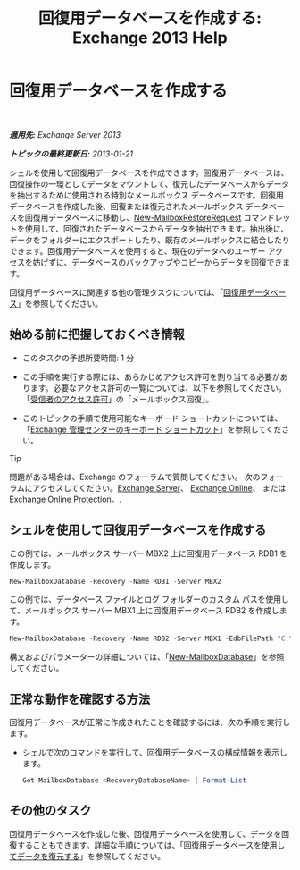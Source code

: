 ﻿---
title: '回復用データベースを作成する: Exchange 2013 Help'
TOCTitle: 回復用データベースを作成する
ms:assetid: 34d87491-b7b7-44a9-8d69-e1a9c1fe5852
ms:mtpsurl: https://technet.microsoft.com/ja-jp/library/Ee332321(v=EXCHG.150)
ms:contentKeyID: 48269350
ms.date: 05/23/2018
mtps_version: v=EXCHG.150
ms.translationtype: MT
---

# 回復用データベースを作成する

 

_**適用先:** Exchange Server 2013_

_**トピックの最終更新日:** 2013-01-21_

シェルを使用して回復用データベースを作成できます。回復用データベースは、回復操作の一環としてデータをマウントして、復元したデータベースからデータを抽出するために使用される特別なメールボックス データベースです。回復用データベースを作成した後、回復または復元されたメールボックス データベースを回復用データベースに移動し、[New-MailboxRestoreRequest](https://technet.microsoft.com/ja-jp/library/ff829875\(v=exchg.150\)) コマンドレットを使用して、回復されたデータベースからデータを抽出できます。抽出後に、データをフォルダーにエクスポートしたり、既存のメールボックスに結合したりできます。回復用データベースを使用すると、現在のデータへのユーザー アクセスを妨げずに、データベースのバックアップやコピーからデータを回復できます。

回復用データベースに関連する他の管理タスクについては、「[回復用データベース](recovery-databases-exchange-2013-help.md)」を参照してください。

## 始める前に把握しておくべき情報

  - このタスクの予想所要時間: 1 分

  - この手順を実行する際には、あらかじめアクセス許可を割り当てる必要があります。必要なアクセス許可の一覧については、以下を参照してください。「[受信者のアクセス許可](recipients-permissions-exchange-2013-help.md)」の「メールボックス回復」。

  - このトピックの手順で使用可能なキーボード ショートカットについては、「[Exchange 管理センターのキーボード ショートカット](keyboard-shortcuts-in-the-exchange-admin-center-exchange-online-protection-help.md)」を参照してください。


> [!TIP]
> 問題がある場合は、Exchange のフォーラムで質問してください。 次のフォーラムにアクセスしてください。<A href="https://go.microsoft.com/fwlink/p/?linkid=60612">Exchange Server</A>、 <A href="https://go.microsoft.com/fwlink/p/?linkid=267542">Exchange Online</A>、 または <A href="https://go.microsoft.com/fwlink/p/?linkid=285351">Exchange Online Protection</A>。.



## シェルを使用して回復用データベースを作成する

この例では、メールボックス サーバー MBX2 上に回復用データベース RDB1 を作成します。

```powershell
New-MailboxDatabase -Recovery -Name RDB1 -Server MBX2
```

この例では、データベース ファイルとログ フォルダーのカスタム パスを使用して、メールボックス サーバー MBX1 上に回復用データベース RDB2 を作成します。

  ```powershell
  New-MailboxDatabase -Recovery -Name RDB2 -Server MBX1 -EdbFilePath "C:\Recovery\RDB2\RDB2.EDB" -LogFolderPath "C:\Recovery\RDB2"
  ```

構文およびパラメーターの詳細については、「[New-MailboxDatabase](https://technet.microsoft.com/ja-jp/library/aa997976\(v=exchg.150\))」を参照してください。

## 正常な動作を確認する方法

回復用データベースが正常に作成されたことを確認するには、次の手順を実行します。

  - シェルで次のコマンドを実行して、回復用データベースの構成情報を表示します。
    
    ```powershell
    Get-MailboxDatabase <RecoveryDatabaseName> | Format-List
    ```

## その他のタスク

回復用データベースを作成した後、回復用データベースを使用して、データを回復することもできます。詳細な手順については、「[回復用データベースを使用してデータを復元する](restore-data-using-a-recovery-database-exchange-2013-help.md)」を参照してください。

